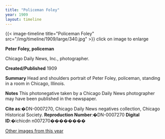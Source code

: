 ```yaml
---
title: "Policeman Foley"
year: 1909
layout: timeline
---
```


{{< image-timeline title="Policeman Foley" src="/img/timeline/1909/large/340.jpg" >}}
click on image to enlarge

**__Peter Foley, policeman__**

Chicago Daily News, Inc., photographer.

**Created/Published**
1909

**Summary**
Head and shoulders portrait of Peter Foley, policeman, standing in a room in Chicago, Illinois.

**Notes**
This photonegative taken by a Chicago Daily News photographer may have been published in the newspaper.

__Cite as__:�DN-0007270, Chicago Daily News negatives collection, Chicago Historical Society.
__Reproduction Number__:�DN-0007270
__Digital ID__:�ichicdn n007270�������� 

[Other images from this year](/historical/timeline/1909)